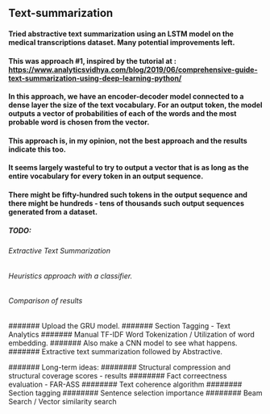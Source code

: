 ## Text-summarization

#### Tried abstractive text summarization using an LSTM model on the medical transcriptions dataset. Many potential improvements left.

#### This was approach #1, inspired by the tutorial at : https://www.analyticsvidhya.com/blog/2019/06/comprehensive-guide-text-summarization-using-deep-learning-python/
#### In this approach, we have an encoder-decoder model connected to a dense layer the size of the text vocabulary. For an output token, the model outputs a vector of probabilities of each of the words and the most probable word is chosen from the vector.
#### This approach is, in my opinion, not the best approach and the results indicate this too.  

#### It seems largely wasteful to try to output a vector that is as long as the entire vocabulary for every token in an output sequence. 
#### There might be fifty-hundred such tokens in the output sequence and there might be hundreds - tens of thousands such output sequences generated from a dataset.

##### TODO:

###### Extractive Text Summarization
###### Heuristics approach with a classifier.
###### Comparison of results

####### Upload the GRU model.
####### Section Tagging - Text Analytics
####### Manual TF-IDF Word Tokenization / Utilization of word embedding.
####### Also make a CNN model to see what happens.
####### Extractive text summarization followed by Abstractive.


####### Long-term ideas:
######## Structural compression and structural coverage scores - results
######## Fact correectness evaluation - FAR-ASS
######## Text coherence algorithm
######## Section tagging 
######## Sentence selection importance
######## Beam Search / Vector similarity search
